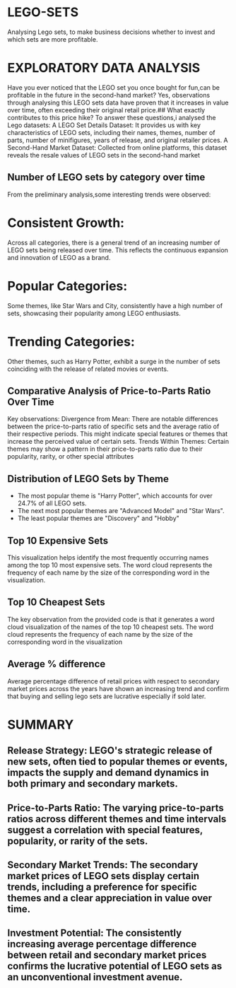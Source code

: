 # LEGO-SETS
Analysing Lego sets, to make business decisions whether to invest and which sets are more profitable.
# EXPLORATORY DATA ANALYSIS
Have you ever noticed that the LEGO set you once bought for fun,can be profitable in the future in the second-hand market? Yes, observations through analysing this LEGO sets data have proven that it increases in value over time, often exceeding their original retail price.## What exactly contributes to this price hike?
To answer these questions,i analysed the Lego datasets:
A LEGO Set Details Dataset: It provides us with key characteristics of LEGO sets, including their names, themes, number of parts, number of minifigures, years of release, and original retailer prices.
A Second-Hand Market Dataset: Collected from online platforms, this dataset reveals the resale values of LEGO sets in the second-hand market
## Number of LEGO sets by category over time
From the preliminary analysis,some interesting trends were observed:
# Consistent Growth: 
Across all categories, there is a general trend of an increasing number of LEGO sets being released over time. This reflects the continuous expansion and innovation of LEGO as a brand.
# Popular Categories: 
Some themes, like Star Wars and City, consistently have a high number of sets, showcasing their popularity among LEGO enthusiasts.
# Trending Categories: 
Other themes, such as Harry Potter, exhibit a surge in the number of sets coinciding with the release of related movies or events.
## Comparative Analysis of Price-to-Parts Ratio Over Time
Key observations:
Divergence from Mean: There are notable differences between the price-to-parts ratio of specific sets and the average ratio of their respective periods. This might indicate special features or themes that increase the perceived value of certain sets.
Trends Within Themes: Certain themes may show a pattern in their price-to-parts ratio due to their popularity, rarity, or other special attributes
## Distribution of LEGO Sets by Theme
- The most popular theme is "Harry Potter", which accounts for over 24.7% of all LEGO sets.
- The next most popular themes are "Advanced Model" and "Star Wars".
- The least popular themes are "Discovery" and "Hobby"
## Top 10 Expensive Sets
This visualization helps identify the most frequently occurring names among the top 10 most expensive sets.
The word cloud represents the frequency of each name by the size of the corresponding word in the visualization.
## Top 10 Cheapest Sets
The key observation from the provided code is that it generates a word cloud visualization of the names of the top 10 cheapest sets. 
The word cloud represents the frequency of each name by the size of the corresponding word in the visualization
## Average % difference
Average percentage difference of retail prices with respect to secondary market prices across the years have  shown an increasing trend and confirm that buying and selling lego sets are lucrative especially if sold later.
# SUMMARY
## Release Strategy: LEGO's strategic release of new sets, often tied to popular themes or events, impacts the supply and demand dynamics in both primary and secondary markets.
## Price-to-Parts Ratio: The varying price-to-parts ratios across different themes and time intervals suggest a correlation with special features, popularity, or rarity of the sets.
## Secondary Market Trends: The secondary market prices of LEGO sets display certain trends, including a preference for specific themes and a clear appreciation in value over time.
## Investment Potential: The consistently increasing average percentage difference between retail and secondary market prices confirms the lucrative potential of LEGO sets as an unconventional investment avenue.



